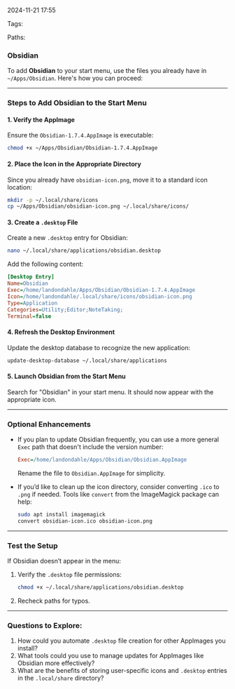 2024-11-21 17:55

Tags: 

Paths:


### Obsidian

To add **Obsidian** to your start menu, use the files you already have in `~/Apps/Obsidian`. Here's how you can proceed:

---

### **Steps to Add Obsidian to the Start Menu**

#### **1. Verify the AppImage**

Ensure the `Obsidian-1.7.4.AppImage` is executable:

```bash
chmod +x ~/Apps/Obsidian/Obsidian-1.7.4.AppImage
```

#### **2. Place the Icon in the Appropriate Directory**

Since you already have `obsidian-icon.png`, move it to a standard icon location:

```bash
mkdir -p ~/.local/share/icons
cp ~/Apps/Obsidian/obsidian-icon.png ~/.local/share/icons/
```

#### **3. Create a `.desktop` File**

Create a new `.desktop` entry for Obsidian:

```bash
nano ~/.local/share/applications/obsidian.desktop
```

Add the following content:

```ini
[Desktop Entry]
Name=Obsidian
Exec=/home/landondahle/Apps/Obsidian/Obsidian-1.7.4.AppImage
Icon=/home/landondahle/.local/share/icons/obsidian-icon.png
Type=Application
Categories=Utility;Editor;NoteTaking;
Terminal=false
```

#### **4. Refresh the Desktop Environment**

Update the desktop database to recognize the new application:

```bash
update-desktop-database ~/.local/share/applications
```

#### **5. Launch Obsidian from the Start Menu**

Search for "Obsidian" in your start menu. It should now appear with the appropriate icon.

---

### **Optional Enhancements**

- If you plan to update Obsidian frequently, you can use a more general `Exec` path that doesn't include the version number:
    
    ```ini
    Exec=/home/landondahle/Apps/Obsidian/Obsidian.AppImage
    ```
    
    Rename the file to `Obsidian.AppImage` for simplicity.
    
- If you’d like to clean up the icon directory, consider converting `.ico` to `.png` if needed. Tools like `convert` from the ImageMagick package can help:
    
    ```bash
    sudo apt install imagemagick
    convert obsidian-icon.ico obsidian-icon.png
    ```
    

---

### **Test the Setup**

If Obsidian doesn’t appear in the menu:

1. Verify the `.desktop` file permissions:
    
    ```bash
    chmod +x ~/.local/share/applications/obsidian.desktop
    ```
    
2. Recheck paths for typos.

---

### Questions to Explore:

1. How could you automate `.desktop` file creation for other AppImages you install?
2. What tools could you use to manage updates for AppImages like Obsidian more effectively?
3. What are the benefits of storing user-specific icons and `.desktop` entries in the `.local/share` directory?